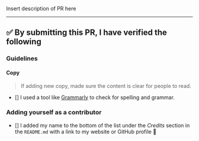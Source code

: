 Insert description of PR here

---

<!-- Thank you for contributing to this repo, it is much appreciated! 😊 -->

<!-- Before creating a PR, make sure to verify the following. -->

## ✅️ By submitting this PR, I have verified the following

### Guidelines

#### Copy

> If adding new copy, made sure the content is clear for people to read.

- [] I used a tool like [Grammarly](https://grammarly.com/) to check for spelling and grammar.

### Adding yourself as a contributor

- [] I added my name to the bottom of the list under the _Credits_ section in the `README.md` with a link to my website or GitHub profile 👥️